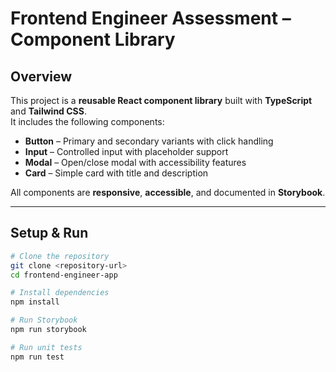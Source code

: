 # Frontend Engineer Assessment – Component Library

## Overview
This project is a **reusable React component library** built with **TypeScript** and **Tailwind CSS**.  
It includes the following components:

- **Button** – Primary and secondary variants with click handling  
- **Input** – Controlled input with placeholder support  
- **Modal** – Open/close modal with accessibility features  
- **Card** – Simple card with title and description  

All components are **responsive**, **accessible**, and documented in **Storybook**.

---

## Setup & Run

```bash
# Clone the repository
git clone <repository-url>
cd frontend-engineer-app

# Install dependencies
npm install

# Run Storybook
npm run storybook

# Run unit tests
npm run test
